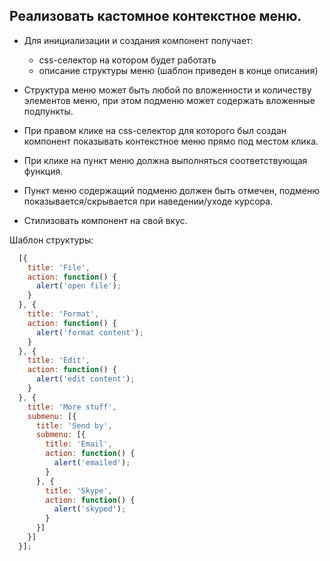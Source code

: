 ## Реализовать кастомное контекстное меню.

* Для инициализации и создания компонент получает:
  - css-селектор на котором будет работать
  - описание структуры меню (шаблон приведен в конце описания)

* Структура меню может быть любой по вложенности и количеству элементов меню, при этом
подменю может содержать вложенные подпункты.

* При правом клике на css-селектор для которого был создан компонент показывать контекстное меню
прямо под местом клика.

* При клике на пункт меню должна выполняться соответствующая функция.

* Пункт меню содержащий подменю должен быть отмечен, подменю показывается/скрывается при наведении/уходе курсора.

* Стилизовать компонент на свой вкус.

Шаблон структуры:

```js
  [{
    title: 'File',
    action: function() {
      alert('open file');
    }
  }, {
    title: 'Format',
    action: function() {
      alert('format content');
    }
  }, {
    title: 'Edit',
    action: function() {
      alert('edit content');
    }
  }, {
    title: 'More stuff',
    submenu: [{
      title: 'Send by',
      submenu: [{
        title: 'Email',
        action: function() {
          alert('emailed');
        }
      }, {
        title: 'Skype',
        action: function() {
          alert('skyped');
        }
      }]
    }]
  }];
```